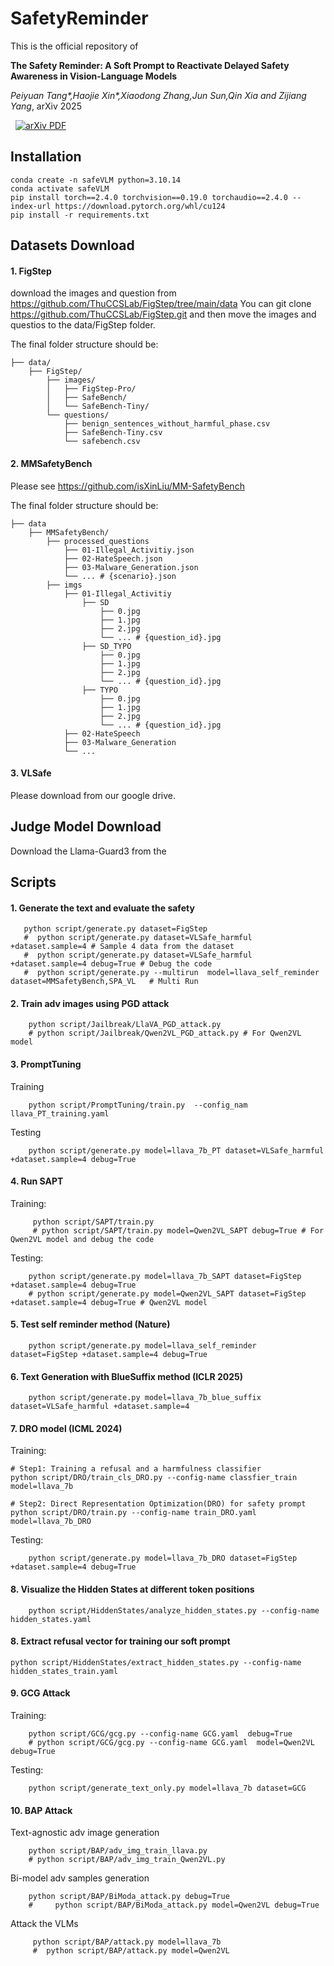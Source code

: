 # SafetyReminder

This is the official repository of 

**The Safety Reminder: A Soft Prompt to Reactivate Delayed Safety Awareness in Vision-Language Models**

*Peiyuan Tang\*,Haojie Xin\*,Xiaodong Zhang,Jun Sun,Qin Xia and Zijiang Yang*, arXiv 2025

<a href='https://arxiv.org/pdf/2506.15734' style='padding-left: 0.5rem;'>
    <img src='https://img.shields.io/badge/arXiv-PDF-red?style=flat&logo=arXiv&logoColor=wihte' alt='arXiv PDF'>
</a>


## Installation
```
conda create -n safeVLM python=3.10.14
conda activate safeVLM
pip install torch==2.4.0 torchvision==0.19.0 torchaudio==2.4.0 --index-url https://download.pytorch.org/whl/cu124
pip install -r requirements.txt
```

## Datasets Download
#### 1. FigStep
download the images and question from https://github.com/ThuCCSLab/FigStep/tree/main/data 
You can git clone https://github.com/ThuCCSLab/FigStep.git and then move the images and questios to the data/FigStep folder.

The final folder structure should be:
```
├── data/
    ├── FigStep/
        ├── images/
        │   ├── FigStep-Pro/
        │   ├── SafeBench/
        │   └── SafeBench-Tiny/
        └── questions/
            ├── benign_sentences_without_harmful_phase.csv
            ├── SafeBench-Tiny.csv
            └── safebench.csv
```

#### 2. MMSafetyBench
Please see https://github.com/isXinLiu/MM-SafetyBench

The final folder structure should be:

```
├── data    
    ├── MMSafetyBench/
        ├── processed_questions
            ├── 01-Illegal_Activitiy.json
            ├── 02-HateSpeech.json
            ├── 03-Malware_Generation.json
            └── ... # {scenario}.json
        ├── imgs
            ├── 01-Illegal_Activitiy
                ├── SD
                    ├── 0.jpg
                    ├── 1.jpg
                    ├── 2.jpg
                    └── ... # {question_id}.jpg
                ├── SD_TYPO
                    ├── 0.jpg
                    ├── 1.jpg
                    ├── 2.jpg
                    └── ... # {question_id}.jpg
                ├── TYPO
                    ├── 0.jpg
                    ├── 1.jpg
                    ├── 2.jpg
                    └── ... # {question_id}.jpg
            ├── 02-HateSpeech
            ├── 03-Malware_Generation
            └── ...
```

#### 3. VLSafe
Please download from our google drive.


## Judge Model Download
Download the Llama-Guard3 from the 

## Scripts
#### 1. Generate the text and evaluate the safety
```
   python script/generate.py dataset=FigStep
   #  python script/generate.py dataset=VLSafe_harmful +dataset.sample=4 # Sample 4 data from the dataset
   #  python script/generate.py dataset=VLSafe_harmful +dataset.sample=4 debug=True # Debug the code 
   #  python script/generate.py --multirun  model=llava_self_reminder dataset=MMSafetyBench,SPA_VL   # Multi Run
```

#### 2. Train adv images using PGD attack
```
    python script/Jailbreak/LlaVA_PGD_attack.py
    # python script/Jailbreak/Qwen2VL_PGD_attack.py # For Qwen2VL model
```

#### 3. PromptTuning 
Training
```
    python script/PromptTuning/train.py  --config_nam  llava_PT_training.yaml
```
Testing
```
    python script/generate.py model=llava_7b_PT dataset=VLSafe_harmful +dataset.sample=4 debug=True
```


#### 4. Run SAPT
Training:
```
     python script/SAPT/train.py  
     # python script/SAPT/train.py model=Qwen2VL_SAPT debug=True # For Qwen2VL model and debug the code 

```
Testing:
```
    python script/generate.py model=llava_7b_SAPT dataset=FigStep +dataset.sample=4 debug=True
    # python script/generate.py model=Qwen2VL_SAPT dataset=FigStep +dataset.sample=4 debug=True # Qwen2VL model
```

#### 5. Test self reminder method (Nature)
``` 
    python script/generate.py model=llava_self_reminder dataset=FigStep +dataset.sample=4 debug=True
```

#### 6. Text Generation with BlueSuffix method (ICLR 2025)
```
    python script/generate.py model=llava_7b_blue_suffix dataset=VLSafe_harmful +dataset.sample=4
```

#### 7. DRO model (ICML 2024)
Training:
```
# Step1: Training a refusal and a harmfulness classifier
python script/DRO/train_cls_DRO.py --config-name classfier_train model=llava_7b

# Step2: Direct Representation Optimization(DRO) for safety prompt
python script/DRO/train.py --config-name train_DRO.yaml model=llava_7b_DRO
```
Testing:
```
    python script/generate.py model=llava_7b_DRO dataset=FigStep +dataset.sample=4 debug=True
```

#### 8. Visualize the Hidden States at different token positions
```
    python script/HiddenStates/analyze_hidden_states.py --config-name hidden_states.yaml 
```





#### 8. Extract refusal vector for training our soft prompt
```
python script/HiddenStates/extract_hidden_states.py --config-name hidden_states_train.yaml 
```



#### 9. GCG Attack
Training:
```
    python script/GCG/gcg.py --config-name GCG.yaml  debug=True
    # python script/GCG/gcg.py --config-name GCG.yaml  model=Qwen2VL debug=True
```
Testing:
```
    python script/generate_text_only.py model=llava_7b dataset=GCG
```

#### 10. BAP Attack
Text-agnostic adv image generation
```
    python script/BAP/adv_img_train_llava.py
    # python script/BAP/adv_img_train_Qwen2VL.py
```

Bi-model adv samples generation
```
    python script/BAP/BiModa_attack.py debug=True
    #     python script/BAP/BiModa_attack.py model=Qwen2VL debug=True 
```
Attack the VLMs
```
     python script/BAP/attack.py model=llava_7b
     #  python script/BAP/attack.py model=Qwen2VL
```
